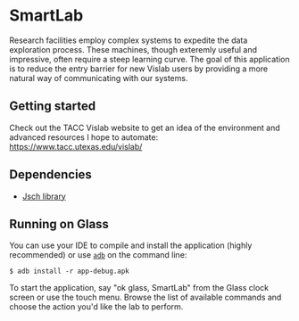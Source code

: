 SmartLab
=======

Research facilities employ complex systems to expedite the data exploration process. 
These machines, though exteremly useful and impressive, often require a steep learning curve. 
The goal of this application is to reduce the entry barrier for new Vislab users by providing
a more natural way of communicating with our systems.

## Getting started

Check out the TACC Vislab website to get an idea of the environment and advanced resources I hope to automate: https://www.tacc.utexas.edu/vislab/

## Dependencies

- [Jsch library](http://www.jcraft.com/jsch/)


## Running on Glass

You can use your IDE to compile and install the application (highly recommended) or use
[`adb`](https://developer.android.com/tools/help/adb.html)
on the command line:

    $ adb install -r app-debug.apk

To start the application, say "ok glass, SmartLab" from the Glass clock screen or use the touch menu. 
Browse the list of available commands and choose the action you'd like the lab to perform. 
